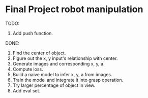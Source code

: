 # Final Project robot manipulation
TODO:
1. Add push function. 

DONE:
1. Find the center of object.
2. Figure out the x, y input's relationship with center.
3. Generate images and corresponding x, y, a.
4. Compute loss.
5. Build a naive model to infer x, y, a from images.
6. Train the model and integrate it into grasp operation.
7. Try larger percentage of object in view.
8. Add eval set.